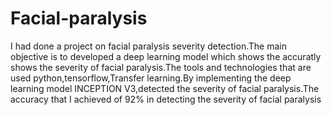 # Facial-paralysis
I had done a project on facial paralysis severity detection.The main objective is to developed a deep learning model which shows the accuratly shows the severity of facial paralysis.The tools and technologies that are used python,tensorflow,Transfer learning.By implementing the deep learning model INCEPTION V3,detected the severity of facial paralysis.The accuracy that I achieved of 92% in detecting the severity of facial paralysis
